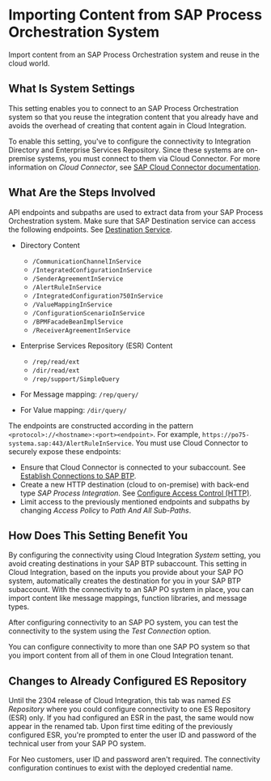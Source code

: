 <!-- loio53db5fb382b54bba86abb413bd3711a7 -->

# Importing Content from SAP Process Orchestration System

Import content from an SAP Process Orchestration system and reuse in the cloud world.



<a name="loio53db5fb382b54bba86abb413bd3711a7__section_rd1_tcb_wxb"/>

## What Is System Settings

This setting enables you to connect to an SAP Process Orchestration system so that you reuse the integration content that you already have and avoids the overhead of creating that content again in Cloud Integration.

To enable this setting, you've to configure the connectivity to Integration Directory and Enterprise Services Repository. Since these systems are on-premise systems, you must connect to them via Cloud Connector. For more information on *Cloud Connector*, see [SAP Cloud Connector documentation](https://help.sap.com/docs/connectivity/sap-btp-connectivity-cf/cloud-connector?version=Cloud).



<a name="loio53db5fb382b54bba86abb413bd3711a7__section_qvr_vcb_wxb"/>

## What Are the Steps Involved

API endpoints and subpaths are used to extract data from your SAP Process Orchestration system. Make sure that SAP Destination service can access the following endpoints. See [Destination Service](https://help.sap.com/docs/BTP/65de2977205c403bbc107264b8eccf4b/eeb0ec2318fb4dda87830a09ac7a02fa.html).

-   Directory Content

    -   `/CommunicationChannelInService`
    -   `/IntegratedConfigurationInService`
    -   `/SenderAgreementInService`
    -   `/AlertRuleInService`
    -   `/IntegratedConfiguration750InService`
    -   `/ValueMappingInService`
    -   `/ConfigurationScenarioInService`
    -   `/BPMFacadeBeanImplService`
    -   `/ReceiverAgreementInService`

-   Enterprise Services Repository \(ESR\) Content

    -   `/rep/read/ext`
    -   `/dir/read/ext`
    -   `/rep/support/SimpleQuery`

-   For Message mapping: `/rep/query/`

-   For Value mapping: `/dir/query/`


The endpoints are constructed according in the pattern `<protocol>://<hostname>:<port><endpoint>`. For example, `https://po75-systema.sap:443/AlertRuleInService`. You must use Cloud Connector to securely expose these endpoints:

-   Ensure that Cloud Connector is connected to your subaccount. See [Establish Connections to SAP BTP](https://help.sap.com/docs/CP_CONNECTIVITY/cca91383641e40ffbe03bdc78f00f681/db9170a7d97610148537d5a84bf79ba2.html?locale=en-US&version=Cloud#establish-connections-to-sap-btp).
-   Create a new HTTP destination \(cloud to on-premise\) with back-end type *SAP Process Integration*. See [Configure Access Control \(HTTP\)](https://help.sap.com/docs/CP_CONNECTIVITY/cca91383641e40ffbe03bdc78f00f681/e7d4927dbb571014af7ef6ebd6cc3511.html?locale=en-US&version=Cloud).
-   Limit access to the previously mentioned endpoints and subpaths by changing *Access Policy* to *Path And All Sub-Paths*.



<a name="loio53db5fb382b54bba86abb413bd3711a7__section_wp3_ddb_wxb"/>

## How Does This Setting Benefit You

By configuring the connectivity using Cloud Integration *System* setting, you avoid creating destinations in your SAP BTP subaccount. This setting in Cloud Integration, based on the inputs you provide about your SAP PO system, automatically creates the destination for you in your SAP BTP subaccount. With the connectivity to an SAP PO system in place, you can import content like message mappings, function libraries, and message types.

After configuring connectivity to an SAP PO system, you can test the connectivity to the system using the *Test Connection* option.

You can configure connectivity to more than one SAP PO system so that you import content from all of them in one Cloud Integration tenant.



<a name="loio53db5fb382b54bba86abb413bd3711a7__section_i4n_52h_yxb"/>

## Changes to Already Configured ES Repository

Until the 2304 release of Cloud Integration, this tab was named *ES Repository* where you could configure connectivity to one ES Repository \(ESR\) only. If you had configured an ESR in the past, the same would now appear in the renamed tab. Upon first time editing of the previously configured ESR, you're prompted to enter the user ID and password of the technical user from your SAP PO system.

For Neo customers, user ID and password aren't required. The connectivity configuration continues to exist with the deployed credential name.


